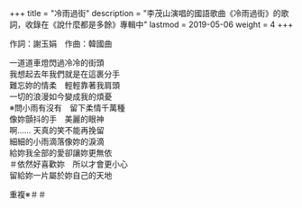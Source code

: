 +++
title = "冷雨過街"
description = "李茂山演唱的國語歌曲《冷雨過街》的歌詞，收錄在《說什麼都是多餘》專輯中"
lastmod = 2019-05-06
weight = 4
+++

作詞：謝玉娟　作曲：韓國曲

一道道車燈閃過冷冷的街頭  
我想起去年我們就是在這裹分手  
難忘妳的情柔　輕輕靠著我肩頭  
一切的浪漫如今變成我的煩憂  
※問小雨有沒有　留下柔情千萬種  
像妳顫抖的手　美麗的眼神  
啊…… 天真的笑不能再挽留  
細細的小雨滴落像妳的淚滴  
給妳我全部的愛卻讓妳更無依  
＃依然好喜歡妳　所以才會更小心  
留給妳一片屬於妳自己的天地  

重複※＃＃
